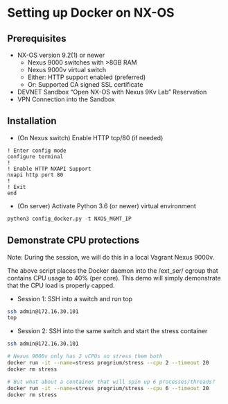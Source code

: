 # Setting up Docker on NX-OS

## Prerequisites

* NX-OS version 9.2(1) or newer
  * Nexus 9000 switches with >8GB RAM
  * Nexus 9000v virtual switch
  * Either: HTTP support enabled (preferred)
  * Or: Supported CA signed SSL certificate
* DEVNET Sandbox “Open NX-OS with Nexus 9Kv Lab” Reservation
* VPN Connection into the Sandbox

## Installation

* (On Nexus switch) Enable HTTP tcp/80 (if needed)

```cisco
! Enter config mode
configure terminal
!
! Enable HTTP NXAPI Support
nxapi http port 80
!
! Exit
end
```

* (On server) Activate Python 3.6 (or newer) virtual environment

```python
python3 config_docker.py -t NXOS_MGMT_IP
```

## Demonstrate CPU protections

Note: During the session, we will do this in a local Vagrant Nexus 9000v.

The above script places the Docker daemon into the /ext_ser/ cgroup
that contains CPU usage to 40% (per core).  This demo will simply
demonstrate that the CPU load is properly capped.

* Session 1: SSH into a switch and run top

```bash
ssh admin@172.16.30.101
top
```

* Session 2: SSH into the same switch and start the stress container

```bash
ssh admin@172.16.30.101

# Nexus 9000v only has 2 vCPUs so stress them both
docker run -it --name=stress progrium/stress --cpu 2 --timeout 20
docker rm stress

# But what about a container that will spin up 6 processes/threads?
docker run -it --name=stress progrium/stress --cpu 6 --timeout 20
docker rm stress
```
